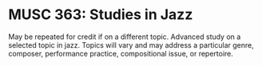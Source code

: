 # MUSC 363: Studies in Jazz

May be repeated for credit if on a different topic. Advanced study on a selected topic in jazz. Topics will vary and may address a particular genre, composer, performance practice, compositional issue, or repertoire.
